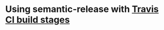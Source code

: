 # Using semantic-release with [Travis CI build stages](https://docs.travis-ci.com/user/build-stages)
